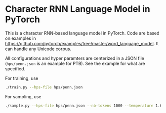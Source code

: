 # Character RNN Language Model in PyTorch

This is a character RNN-based language model in PyTorch. 
Code are based on examples in <https://github.com/pytorch/examples/tree/master/word_language_model>.
It can handle any Unicode corpus.

All configurations and hyper paramters are centerized in a JSON file (`hps/penn.json` is an example for PTB).
See the example for what are specified.

For training, use

```bash
./train.py --hps-file hps/penn.json
```

For sampling, use
```bash
./sample.py --hps-file hps/penn.json --nb-tokens 1000 --temperature 1.0
```
